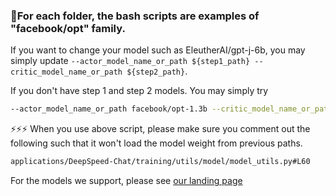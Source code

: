 ### 💁For each folder, the bash scripts are examples of "facebook/opt" family.

If you want to change your model such as EleutherAI/gpt-j-6b, you may simply update 
``` --actor_model_name_or_path ${step1_path} --critic_model_name_or_path ${step2_path} ```.

If you don't have step 1 and step 2 models. You may simply try 
``` bash
--actor_model_name_or_path facebook/opt-1.3b --critic_model_name_or_path facebook/opt-350m
```
⚡⚡⚡ When you use above script, please make sure you comment out the following such that it won't load the model weight from previous paths.
```bash
applications/DeepSpeed-Chat/training/utils/model/model_utils.py#L60
```

For the models we support, please see [our landing page](./../../../README.md#-supported-models-)
